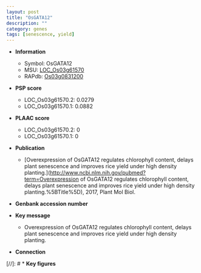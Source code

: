 ```yaml
---
layout: post
title: "OsGATA12"
description: ""
category: genes
tags: [senescence, yield]
---
```


* **Information**  
    + Symbol: OsGATA12  
    + MSU: [LOC_Os03g61570](http://rice.plantbiology.msu.edu/cgi-bin/ORF_infopage.cgi?orf=LOC_Os03g61570)  
    + RAPdb: [Os03g0831200](http://rapdb.dna.affrc.go.jp/viewer/gbrowse_details/irgsp1?name=Os03g0831200)  

* **PSP score**  
    + LOC_Os03g61570.2: 0.0279 
    + LOC_Os03g61570.1: 0.0882 

* **PLAAC score**  
    + LOC_Os03g61570.2: 0 
    + LOC_Os03g61570.1: 0 

* **Publication**  
    + [Overexpression of OsGATA12 regulates chlorophyll content, delays plant senescence and improves rice yield under high density planting.](http://www.ncbi.nlm.nih.gov/pubmed?term=Overexpression of OsGATA12 regulates chlorophyll content, delays plant senescence and improves rice yield under high density planting.%5BTitle%5D), 2017, Plant Mol Biol.

* **Genbank accession number**  

* **Key message**  
    + Overexpression of OsGATA12 regulates chlorophyll content, delays plant senescence and improves rice yield under high density planting.

* **Connection**  

[//]: # * **Key figures**  


